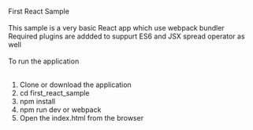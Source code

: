 First React Sample<br/>
<br/>
This sample is a very basic React app which use webpack bundler<br/>
Required plugins are addded to suppurt ES6 and JSX spread operator as well<br/>
<br/>
To run the application<br/>
<br/>
1) Clone or download the application<br/>
2) cd first_react_sample<br/>
3) npm install<br/>
4) npm run dev or webpack<br/>
5) Open the index.html from the browser<br/>
